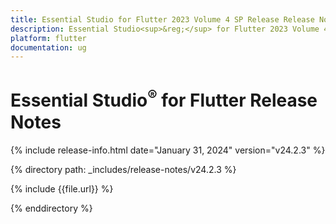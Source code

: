 ```yaml
---
title: Essential Studio for Flutter 2023 Volume 4 SP Release Release Notes  
description: Essential Studio<sup>&reg;</sup> for Flutter 2023 Volume 4 SP Release Release Notes  
platform: flutter
documentation: ug
---
```


# Essential Studio<sup>&reg;</sup> for Flutter Release Notes  

{% include release-info.html date="January 31, 2024" version="v24.2.3" %} 

{% directory path: _includes/release-notes/v24.2.3 %}

{% include {{file.url}} %}

{% enddirectory %}